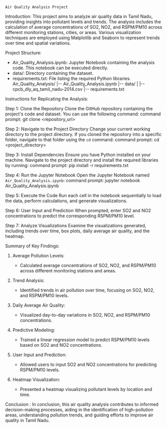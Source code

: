                                                                                 Air Quality Analysis Project

Introduction:
This project aims to analyze air quality data in Tamil Nadu, providing insights into pollutant levels and trends. The analysis includes the calculation of average concentrations of SO2, NO2, and RSPM/PM10 across different monitoring stations, cities, or areas. Various visualization techniques are employed using Matplotlib and Seaborn to represent trends over time and spatial variations.

Project Structure:
- Air_Quality_Analysis.ipynb: Jupyter Notebook containing the analysis code. This notebook can be executed directly.
- data/: Directory containing the dataset.
- requirements.txt: File listing the required Python libraries.
Air_Quality_Analysis/
|-- Air_Quality_Analysis.ipynb
|-- data/
|   |-- cpcb_dly_aq_tamil_nadu-2014.csv
|-- requirements.txt

Instructions for Replicating the Analysis:

Step 1: Clone the Repository
Clone the GitHub repository containing the project's code and dataset. You can use the following command:
command prompt:
      git clone <repository_url>

Step 2: Navigate to the Project Directory
Change your current working directory to the project directory. If you cloned the repository into a specific folder, navigate to that folder using the `cd` command:
command prompt:
       cd <project_directory>

Step 3: Install Dependencies
Ensure you have Python installed on your machine. Navigate to the project directory and install the required libraries by running:
command prompt:
      pip install -r requirements.txt

Step 4: Run the Jupyter Notebook
Open the Jupyter Notebook named `Air_Quality_Analysis.ipynb`:
command prompt:
      jupyter notebook Air_Quality_Analysis.ipynb

Step 5: Execute the Code
Run each cell in the notebook sequentially to load the data, perform calculations, and generate visualizations.

Step 6: User Input and Prediction
When prompted, enter SO2 and NO2 concentrations to predict the corresponding RSPM/PM10 level.

Step 7: Analyze Visualizations
Examine the visualizations generated, including trends over time, box plots, daily average air quality, and the heatmap.

 Summary of Key Findings:

1. Average Pollution Levels:
   - Calculated average concentrations of SO2, NO2, and RSPM/PM10 across different monitoring stations and areas.

2. Trend Analysis:
   - Identified trends in air pollution over time, focusing on SO2, NO2, and RSPM/PM10 levels.

3. Daily Average Air Quality:
   - Visualized day-to-day variations in SO2, NO2, and RSPM/PM10 concentrations.

4. Predictive Modeling:
   - Trained a linear regression model to predict RSPM/PM10 levels based on SO2 and NO2 concentrations.

5. User Input and Prediction:
   - Allowed users to input SO2 and NO2 concentrations for predicting RSPM/PM10 levels.

6. Heatmap Visualization:
   - Presented a heatmap visualizing pollutant levels by location and time.

Conclusion :
In conclusion, this air quality analysis contributes to informed decision-making processes, aiding in the identification of high-pollution areas, understanding pollution trends, and guiding efforts to improve air quality in Tamil Nadu.


